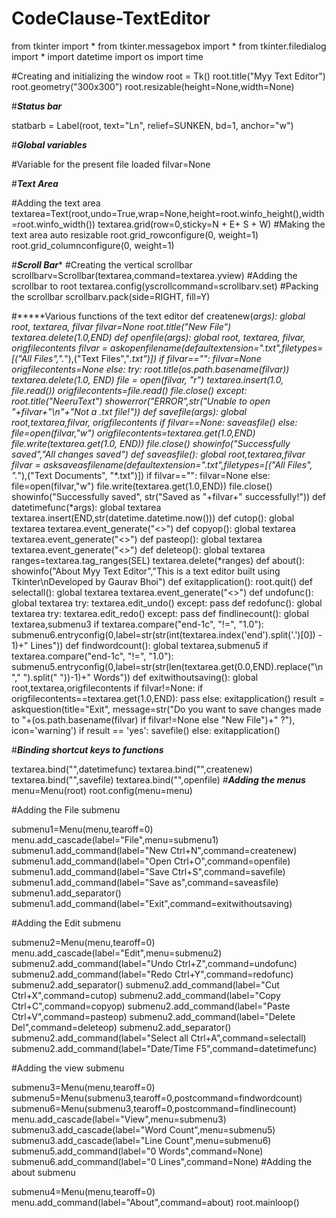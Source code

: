 # CodeClause-TextEditor
from tkinter import *
from tkinter.messagebox import *
from tkinter.filedialog import *
import datetime
import os
import time

#Creating and initializing the window
root = Tk()
root.title("Myy Text Editor")
root.geometry("300x300")
root.resizable(height=None,width=None)

#*****Status bar*****

statbarb = Label(root, text="Ln", relief=SUNKEN, bd=1, anchor="w")

#*****Global variables*****

#Variable for the present file loaded
filvar=None

#*****Text Area*****

#Adding the text area
textarea=Text(root,undo=True,wrap=None,height=root.winfo_height(),width=root.winfo_width())
textarea.grid(row=0,sticky=N + E+ S + W)
#Making the text area auto resizable
root.grid_rowconfigure(0, weight=1)
root.grid_columnconfigure(0, weight=1)

#*****Scroll Bar******
#Creating the vertical scrollbar
scrollbarv=Scrollbar(textarea,command=textarea.yview)
#Adding the scrollbar to root
textarea.config(yscrollcommand=scrollbarv.set)
#Packing the scrollbar
scrollbarv.pack(side=RIGHT, fill=Y)

#*****Various functions of the text editor
def createnew(*args):
    global root, textarea, filvar
    filvar=None
    root.title("New File")
    textarea.delete(1.0,END)
def openfile(*args):
    global root, textarea, filvar, origfilecontents
    filvar = askopenfilename(defaultextension=".txt",filetypes=[("All Files","*.*"),("Text Files","*.txt")])
    if filvar=="":
        filvar=None
        origfilecontents=None
    else:
        try:
            root.title(os.path.basename(filvar))
            textarea.delete(1.0, END)
            file = open(filvar, "r")
            textarea.insert(1.0, file.read())
            origfilecontents=file.read()
            file.close()
        except:
            root.title("NeeruText")
            showerror("ERROR",str("Unable to open "+filvar+"\n"+"Not a .txt file!"))
def savefile(*args):
    global root,textarea,filvar, origfilecontents
    if filvar==None:
        saveasfile()
    else:
        file=open(filvar,"w")
        origfilecontents=textarea.get(1.0,END)
        file.write(textarea.get(1.0, END))
        file.close()
        showinfo("Successfully saved","All changes saved")
def saveasfile():
    global root,textarea,filvar
    filvar = asksaveasfilename(defaultextension=".txt",filetypes=[("All Files", "*.*"),("Text Documents", "*.txt")])
    if filvar=="":
        filvar=None
    else:
        file=open(filvar,"w")
        file.write(textarea.get(1.0,END))
        file.close()
        showinfo("Successfully saved", str("Saved as "+filvar+" successfully!"))
def datetimefunc(*args):
    global textarea
    textarea.insert(END,str(datetime.datetime.now()))
def cutop():
    global textarea
    textarea.event_generate("<<Cut>>")
def copyop():
    global textarea
    textarea.event_generate("<<Copy>>")
def pasteop():
    global textarea
    textarea.event_generate("<<Paste>>")
def deleteop():
    global textarea
    ranges=textarea.tag_ranges(SEL)
    textarea.delete(*ranges)
def about():
    showinfo("About Myy Text Editor","This is a text editor built using Tkinter\nDeveloped by Gaurav Bhoi")
def exitapplication():
    root.quit()
def selectall():
    global textarea
    textarea.event_generate("<<SelectAll>>")
def undofunc():
    global textarea
    try:
        textarea.edit_undo()
    except:
        pass
def redofunc():
    global textarea
    try:
        textarea.edit_redo()
    except:
        pass
def findlinecount():
    global textarea,submenu3
    if textarea.compare("end-1c", "!=", "1.0"):
        submenu6.entryconfig(0,label=str(str(int(textarea.index('end').split('.')[0]) - 1)+" Lines"))
def findwordcount():
    global textarea,submenu5
    if textarea.compare("end-1c", "!=", "1.0"):
        submenu5.entryconfig(0,label=str(str(len(textarea.get(0.0,END).replace("\n"," ").split(" "))-1)+" Words"))
def exitwithoutsaving():
    global root,textarea,origfilecontents
    if filvar!=None:
        if origfilecontents==textarea.get(1.0,END):
            pass
        else:
            exitapplication()
    result = askquestion(title="Exit", message=str("Do you want to save changes made to "+(os.path.basename(filvar) if filvar!=None else "New File")+" ?"), icon='warning')
    if result == 'yes':
        savefile()
    else:
        exitapplication()

#*****Binding shortcut keys to functions*****

textarea.bind("<F5>",datetimefunc)
textarea.bind("<Control-n>",createnew)
textarea.bind("<Control-s>",savefile)
textarea.bind("<Control-o>",openfile)
#*****Adding the menus*****
menu=Menu(root)
root.config(menu=menu)

#Adding the File submenu

submenu1=Menu(menu,tearoff=0)
menu.add_cascade(label="File",menu=submenu1)
submenu1.add_command(label="New    Ctrl+N",command=createnew)
submenu1.add_command(label="Open   Ctrl+O",command=openfile)
submenu1.add_command(label="Save    Ctrl+S",command=savefile)
submenu1.add_command(label="Save as",command=saveasfile)
submenu1.add_separator()
submenu1.add_command(label="Exit",command=exitwithoutsaving)

#Adding the Edit submenu

submenu2=Menu(menu,tearoff=0)
menu.add_cascade(label="Edit",menu=submenu2)
submenu2.add_command(label="Undo        Ctrl+Z",command=undofunc)
submenu2.add_command(label="Redo        Ctrl+Y",command=redofunc)
submenu2.add_separator()
submenu2.add_command(label="Cut          Ctrl+X",command=cutop)
submenu2.add_command(label="Copy       Ctrl+C",command=copyop)
submenu2.add_command(label="Paste       Ctrl+V",command=pasteop)
submenu2.add_command(label="Delete      Del",command=deleteop)
submenu2.add_separator()
submenu2.add_command(label="Select all    Ctrl+A",command=selectall)
submenu2.add_command(label="Date/Time   F5",command=datetimefunc)

#Adding the view submenu

submenu3=Menu(menu,tearoff=0)
submenu5=Menu(submenu3,tearoff=0,postcommand=findwordcount)
submenu6=Menu(submenu3,tearoff=0,postcommand=findlinecount)
menu.add_cascade(label="View",menu=submenu3)
submenu3.add_cascade(label="Word Count",menu=submenu5)
submenu3.add_cascade(label="Line Count",menu=submenu6)
submenu5.add_command(label="0 Words",command=None)
submenu6.add_command(label="0 Lines",command=None)
#Adding the about submenu

submenu4=Menu(menu,tearoff=0)
menu.add_command(label="About",command=about)
root.mainloop()
